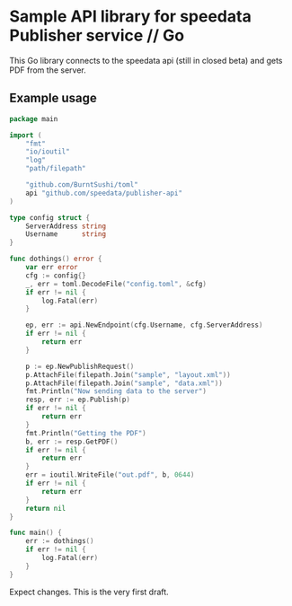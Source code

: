 # Sample API library for speedata Publisher service // Go

This Go library connects to the speedata api (still in closed beta) and gets PDF from the server.

## Example usage

```go
package main

import (
	"fmt"
	"io/ioutil"
	"log"
	"path/filepath"

	"github.com/BurntSushi/toml"
	api "github.com/speedata/publisher-api"
)

type config struct {
	ServerAddress string
	Username      string
}

func dothings() error {
	var err error
	cfg := config{}
	_, err = toml.DecodeFile("config.toml", &cfg)
	if err != nil {
		log.Fatal(err)
	}

	ep, err := api.NewEndpoint(cfg.Username, cfg.ServerAddress)
	if err != nil {
		return err
	}

	p := ep.NewPublishRequest()
	p.AttachFile(filepath.Join("sample", "layout.xml"))
	p.AttachFile(filepath.Join("sample", "data.xml"))
	fmt.Println("Now sending data to the server")
	resp, err := ep.Publish(p)
	if err != nil {
		return err
	}
	fmt.Println("Getting the PDF")
	b, err := resp.GetPDF()
	if err != nil {
		return err
	}
	err = ioutil.WriteFile("out.pdf", b, 0644)
	if err != nil {
		return err
	}
	return nil
}

func main() {
	err := dothings()
	if err != nil {
		log.Fatal(err)
	}
}
```


Expect changes. This is the very first draft.